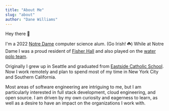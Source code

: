 ```yaml
---
title: "About Me"
slug: "about"
author: "Dane Williams"
---
```


Hey there 👋

I'm a 2022 [Notre Dame](https://nd.edu) computer science alum. (Go Irish! ☘️) 
While at Notre Dame I was a proud resident of [Fisher Hall](https://fisher.nd.edu/#/) and also played on the [water polo team](http://sites.nd.edu/waterpolo/). 

Originally I grew up in Seattle and graduated from [Eastside Catholic School](https://www.eastsidecatholic.org/).
Now I work remotely and plan to spend most of my time in New York City and Southern California.

Most areas of software engineering are intriguing to me, but I am particularly interested in full stack development, cloud engineering, and open source.
I am driven by my own curiosity and eagerness to learn, as well as a desire to have an impact on the organizations I work with.